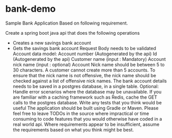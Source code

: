 # bank-demo
Sample Bank Application Based on following requirement.

Create a spring boot java api that does the following operations
- Creates a new savings bank account
- Gets the savings bank account
Request Body needs to be validated
Account data model:
Account number (Autogenerated by the api)
Id (Autogenerated by the api)
Customer name (input : Mandatory)
Account nick name (input : optional)
Account Nick name should be between 5 to 30 characters.
A customer cannot create more than 5 accounts.
To ensure that the nick name is not offensive, the nick name should be checked against a list of offensive nick names.
The bank account details needs to be saved in a postgres database, in a single table.
Optional:
Handle error scenarios where the database may be unavailable.
If you are familiar with a caching framework such as Redis, cache the GET calls to the postgres database.
Write any tests that you think would be useful
The application should be built using Gradle or Maven.
Please feel free to leave TODOs in the source where impractical or time consuming to code features that you would otherwise have coded in a
real world api.
Where requirements appear to be insufficient, assume the requirements based on what you think might be best.
